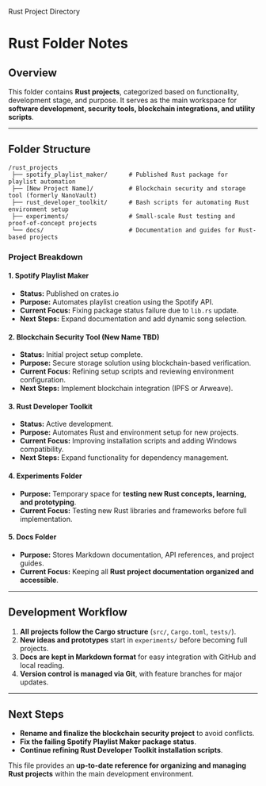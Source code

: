 Rust Project Directory
# **Rust Folder Notes**  

## **Overview**  
This folder contains **Rust projects**, categorized based on functionality, development stage, and purpose. It serves as the main workspace for **software development, security tools, blockchain integrations, and utility scripts**.  

---

## **Folder Structure**  

```
/rust_projects  
 ├── spotify_playlist_maker/      # Published Rust package for playlist automation  
 ├── [New Project Name]/          # Blockchain security and storage tool (formerly NanoVault)  
 ├── rust_developer_toolkit/      # Bash scripts for automating Rust environment setup  
 ├── experiments/                 # Small-scale Rust testing and proof-of-concept projects  
 └── docs/                        # Documentation and guides for Rust-based projects  
```

### **Project Breakdown**  

#### **1. Spotify Playlist Maker**  
- **Status:** Published on crates.io  
- **Purpose:** Automates playlist creation using the Spotify API.  
- **Current Focus:** Fixing package status failure due to `lib.rs` update.  
- **Next Steps:** Expand documentation and add dynamic song selection.  

#### **2. Blockchain Security Tool (New Name TBD)**  
- **Status:** Initial project setup complete.  
- **Purpose:** Secure storage solution using blockchain-based verification.  
- **Current Focus:** Refining setup scripts and reviewing environment configuration.  
- **Next Steps:** Implement blockchain integration (IPFS or Arweave).  

#### **3. Rust Developer Toolkit**  
- **Status:** Active development.  
- **Purpose:** Automates Rust and environment setup for new projects.  
- **Current Focus:** Improving installation scripts and adding Windows compatibility.  
- **Next Steps:** Expand functionality for dependency management.  

#### **4. Experiments Folder**  
- **Purpose:** Temporary space for **testing new Rust concepts, learning, and prototyping**.  
- **Current Focus:** Testing new Rust libraries and frameworks before full implementation.  

#### **5. Docs Folder**  
- **Purpose:** Stores Markdown documentation, API references, and project guides.  
- **Current Focus:** Keeping all **Rust project documentation organized and accessible**.  

---

## **Development Workflow**  

1. **All projects follow the Cargo structure** (`src/`, `Cargo.toml`, `tests/`).  
2. **New ideas and prototypes** start in `experiments/` before becoming full projects.  
3. **Docs are kept in Markdown format** for easy integration with GitHub and local reading.  
4. **Version control is managed via Git**, with feature branches for major updates.  

---

## **Next Steps**  
- **Rename and finalize the blockchain security project** to avoid conflicts.  
- **Fix the failing Spotify Playlist Maker package status**.  
- **Continue refining Rust Developer Toolkit installation scripts**.  

This file provides an **up-to-date reference for organizing and managing Rust projects** within the main development environment.  
